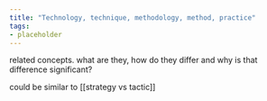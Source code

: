 ```yaml
---
title: "Technology, technique, methodology, method, practice"
tags:
- placeholder
---
```


related concepts. what are they, how do they differ and why is that difference significant?

could be similar to [[strategy vs tactic]]